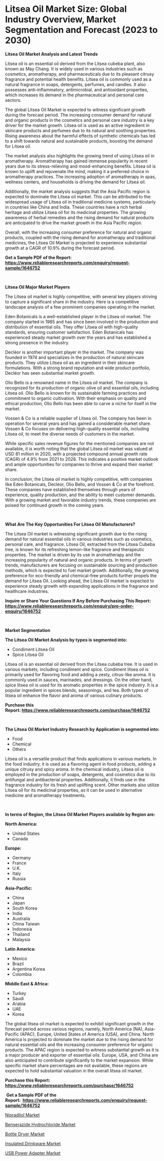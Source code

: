 <p><h1>Litsea Oil Market Size: Global Industry Overview, Market Segmentation and Forecast (2023 to 2030)</h1></p><p><strong>Litsea Oil Market Analysis and Latest Trends</strong></p>
<p><p>Litsea oil is an essential oil derived from the Litsea cubeba plant, also known as May Chang. It is widely used in various industries such as cosmetics, aromatherapy, and pharmaceuticals due to its pleasant citrusy fragrance and potential health benefits. Litsea oil is commonly used as a natural fragrance in soaps, detergents, perfumes, and candles. It also possesses anti-inflammatory, antimicrobial, and antioxidant properties, which increases its demand in the pharmaceutical and personal care sectors.</p><p>The global Litsea Oil Market is expected to witness significant growth during the forecast period. The increasing consumer demand for natural and organic products in the cosmetics and personal care industry is a key driver for the market growth. Litsea oil is used as an active ingredient in skincare products and perfumes due to its natural and soothing properties. Rising awareness about the harmful effects of synthetic chemicals has led to a shift towards natural and sustainable products, boosting the demand for Litsea oil.</p><p>The market analysis also highlights the growing trend of using Litsea oil in aromatherapy. Aromatherapy has gained immense popularity in recent years due to its stress-relieving and mood-enhancing benefits. Litsea oil is known to uplift and rejuvenate the mind, making it a preferred choice in aromatherapy practices. The increasing adoption of aromatherapy in spas, wellness centers, and households is driving the demand for Litsea oil.</p><p>Additionally, the market analysis suggests that the Asia Pacific region is expected to dominate the Litsea oil market. This can be attributed to the widespread usage of Litsea oil in traditional medicine systems, particularly in countries like China and India. These countries have a rich herbal heritage and utilize Litsea oil for its medicinal properties. The growing awareness of herbal remedies and the rising demand for natural products are anticipated to drive the market growth in the Asia Pacific region.</p><p>Overall, with the increasing consumer preference for natural and organic products, coupled with the rising demand for aromatherapy and traditional medicines, the Litsea Oil Market is projected to experience substantial growth at a CAGR of 10.9% during the forecast period.</p></p>
<p><strong>Get a Sample PDF of the Report:&nbsp; <a href="https://www.reliableresearchreports.com/enquiry/request-sample/1646752">https://www.reliableresearchreports.com/enquiry/request-sample/1646752</a></strong></p>
<p>&nbsp;</p>
<p><strong>Litsea Oil Major Market Players</strong></p>
<p><p>The Litsea oil market is highly competitive, with several key players striving to capture a significant share in the industry. Here is a competitive landscape analysis of a few prominent companies operating in the market.</p><p>Eden Botanicals is a well-established player in the Litsea oil market. The company started in 1985 and has since been involved in the production and distribution of essential oils. They offer Litsea oil with high-quality standards, ensuring customer satisfaction. Eden Botanicals has experienced steady market growth over the years and has established a strong presence in the industry.</p><p>Decléor is another important player in the market. The company was founded in 1974 and specializes in the production of natural skincare products. They utilize Litsea oil as an ingredient in their skincare formulations. With a strong brand reputation and wide product portfolio, Decléor has seen substantial market growth.</p><p>Olio Bello is a renowned name in the Litsea oil market. The company is recognized for its production of organic olive oil and essential oils, including Litsea oil. Olio Bello is known for its sustainable farming practices and commitment to organic cultivation. With their emphasis on quality and ethical production, Olio Bello has been able to carve a niche for itself in the market.</p><p>Vossen & Co is a reliable supplier of Litsea oil. The company has been in operation for several years and has gained a considerable market share. Vossen & Co focuses on delivering high-quality essential oils, including Litsea oil, to meet the diverse needs of customers in the market.</p><p>While specific sales revenue figures for the mentioned companies are not available, it is worth noting that the global Litsea oil market was valued at USD 81 million in 2020, with a projected compound annual growth rate (CAGR) of 4.9% from 2021 to 2028. This indicates a positive market outlook and ample opportunities for companies to thrive and expand their market share.</p><p>In conclusion, the Litsea oil market is highly competitive, with companies like Eden Botanicals, Decléor, Olio Bello, and Vossen & Co at the forefront. These companies have established themselves through years of experience, quality production, and the ability to meet customer demands. With a growing market and favorable industry trends, these companies are poised for continued growth in the coming years.</p></p>
<p>&nbsp;</p>
<p><strong>What Are The Key Opportunities For Litsea Oil Manufacturers?</strong></p>
<p><p>The Litsea Oil market is witnessing significant growth due to the rising demand for natural essential oils in various industries such as cosmetics, personal care, and fragrance. Litsea Oil, extracted from the Litsea Cubeba tree, is known for its refreshing lemon-like fragrance and therapeutic properties. The market is driven by its use in aromatherapy and the increasing popularity of natural and organic products. In terms of growth trends, manufacturers are focusing on sustainable sourcing and production methods, which is expected to fuel market growth. Additionally, the growing preference for eco-friendly and chemical-free products further propels the demand for Litsea Oil. Looking ahead, the Litsea Oil market is expected to experience steady growth with expanding applications in the fragrance and healthcare industries.</p></p>
<p><strong>Inquire or Share Your Questions If Any Before Purchasing This Report: <a href="https://www.reliableresearchreports.com/enquiry/pre-order-enquiry/1646752">https://www.reliableresearchreports.com/enquiry/pre-order-enquiry/1646752</a></strong></p>
<p>&nbsp;</p>
<p><strong>Market Segmentation</strong></p>
<p><strong>The Litsea Oil Market Analysis by types is segmented into:</strong></p>
<p><ul><li>Condiment Litsea Oil</li><li>Spice Litsea Oil</li></ul></p>
<p><p>Litsea oil is an essential oil derived from the Litsea cubeba tree. It is used in various markets, including condiment and spice. Condiment litsea oil is primarily used for flavoring food and adding a zesty, citrus-like aroma. It is commonly used in sauces, marinades, and dressings. On the other hand, spice litsea oil is used for its aromatic properties in the spice industry. It is a popular ingredient in spices blends, seasonings, and tea. Both types of litsea oil enhance the flavor and aroma of various culinary products.</p></p>
<p><strong>Purchase this Report:&nbsp;<a href="https://www.reliableresearchreports.com/purchase/1646752">https://www.reliableresearchreports.com/purchase/1646752</a></strong></p>
<p>&nbsp;</p>
<p><strong>The Litsea Oil Market Industry Research by Application is segmented into:</strong></p>
<p><ul><li>Food</li><li>Chemical</li><li>Others</li></ul></p>
<p><p>Litsea oil is a versatile product that finds applications in various markets. In the food industry, it is used as a flavoring agent in food products, adding a unique citrusy and spicy aroma. In the chemical industry, Litsea oil is employed in the production of soaps, detergents, and cosmetics due to its antifungal and antibacterial properties. Additionally, it finds use in the fragrance industry for its fresh and uplifting scent. Other markets also utilize Litsea oil for its medicinal properties, as it can be used in alternative medicine and aromatherapy treatments.</p></p>
<p>&nbsp;</p>
<p><strong>In terms of Region, the Litsea Oil Market Players available by Region are:</strong></p>
<p>
    <p> <strong> North America: </strong>
        <ul>
            <li>United States</li>
            <li>Canada</li>
        </ul>
        </p> 
    <p> <strong> Europe: </strong>
        <ul>
            <li>Germany</li>
            <li>France</li>
            <li>U.K.</li>
            <li>Italy</li>
            <li>Russia</li>
        </ul>
        </p> 
    <p> <strong> Asia-Pacific: </strong>
        <ul>
            <li>China</li>
            <li>Japan</li>
            <li>South Korea</li>
            <li>India</li>
            <li>Australia</li>
            <li>China Taiwan</li>
            <li>Indonesia</li>
            <li>Thailand</li>
            <li>Malaysia</li>
        </ul>
        </p> 
    <p> <strong> Latin America: </strong>
        <ul>
            <li>Mexico</li>
            <li>Brazil</li>
            <li>Argentina Korea</li>
            <li>Colombia</li>
        </ul>
        </p> 
    <p> <strong> Middle East & Africa: </strong>
        <ul>
            <li>Turkey</li>
            <li>Saudi</li>
            <li>Arabia</li>
            <li>UAE</li>
            <li>Korea</li>
        </ul>
    </p>
    </p>
<p><p>The global litsea oil market is expected to exhibit significant growth in the forecast period across various regions, namely, North America (NA), Asia-Pacific (APAC), Europe, United States of America (USA), and China. North America is projected to dominate the market due to the rising demand for natural essential oils and the increasing consumer preference for organic products. The APAC region is expected to witness substantial growth as it is a major producer and exporter of essential oils. Europe, USA, and China are also anticipated to contribute significantly to the market expansion. While specific market share percentages are not available, these regions are expected to hold substantial valuation in the overall litsea oil market.</p></p>
<p><strong>Purchase this Report: <a href="https://www.reliableresearchreports.com/purchase/1646752">https://www.reliableresearchreports.com/purchase/1646752</a></strong></p>
<p>&nbsp;<strong>Get a Sample PDF of the Report:&nbsp;&nbsp;<a href="https://www.reliableresearchreports.com/enquiry/request-sample/1646752">https://www.reliableresearchreports.com/enquiry/request-sample/1646752</a></strong></p>
<p><strong></strong></p>
<p><p><a href="https://github.com/scarol104/Market-Research-Report-List-1/blob/main/nipradilol-market.md">Nipradilol Market</a></p><p><a href="https://github.com/dzharov81/Market-Research-Report-List-1/blob/main/benserazide-hydrochloride-market.md">Benserazide Hydrochloride Market</a></p><p><a href="https://www.linkedin.com/pulse/bottle-dryer-market-research-report-unlocks-analysis-financial-dknbc/">Bottle Dryer Market</a></p><p><a href="https://www.linkedin.com/pulse/insulated-drinkware-market-insights-players-forecast-till-p2jyc/">Insulated Drinkware Market</a></p><p><a href="https://www.linkedin.com/pulse/decoding-usb-power-adapter-market-deep-dive-latest-trends-iqaee/">USB Power Adapter Market</a></p></p>